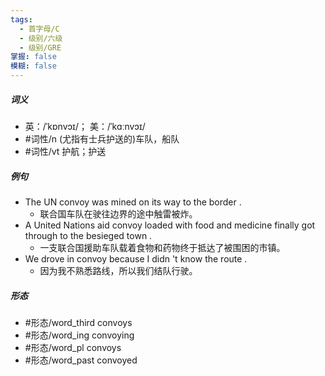 ```yaml
---
tags:
  - 首字母/C
  - 级别/六级
  - 级别/GRE
掌握: false
模糊: false
---
```

##### 词义
- 英：/ˈkɒnvɔɪ/； 美：/ˈkɑːnvɔɪ/
- #词性/n  (尤指有士兵护送的)车队，船队
- #词性/vt  护航；护送
##### 例句
- The UN convoy was mined on its way to the border .
	- 联合国车队在驶往边界的途中触雷被炸。
- A United Nations aid convoy loaded with food and medicine finally got through to the besieged town .
	- 一支联合国援助车队载着食物和药物终于抵达了被围困的市镇。
- We drove in convoy because I didn 't know the route .
	- 因为我不熟悉路线，所以我们结队行驶。
##### 形态
- #形态/word_third convoys
- #形态/word_ing convoying
- #形态/word_pl convoys
- #形态/word_past convoyed
